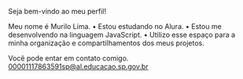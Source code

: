 Seja bem-vindo ao meu perfil!

Meu nome é Murilo Lima.
• Estou estudando no Alura.
• Estou me desenvolvendo na linguagem JavaScript.
• Utilizo esse espaço para a minha organização e compartilhamentos dos meus projetos.

Você pode entar em contato comigo.
00001117863591sp@al.educacao.sp.gov.br

